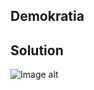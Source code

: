 ## Demokratia
## Solution
![Image alt](https://github.com/[ConfidentiOxford/.github/blob/main/short_solution.png](https://github.com/ConfidentiDemokratia/.github/blob/main/scheme.png)https://github.com/ConfidentiDemokratia/.github/blob/main/scheme.png)

